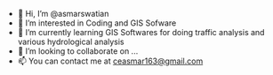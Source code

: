 - 👋 Hi, I’m @asmarswatian
- 👀 I’m interested in Coding and GIS Sofware
- 🌱 I’m currently learning GIS Softwares for doing traffic analysis and various hydrological analysis
- 💞️ I’m looking to collaborate on ...
- 📫 You can contact me at ceasmar163@gmail.com
<!---
asmarswatian/asmarswatian is a ✨ special ✨ repository because its `README.md` (this file) appears on your GitHub profile.
You can click the Preview link to take a look at your changes.
--->
